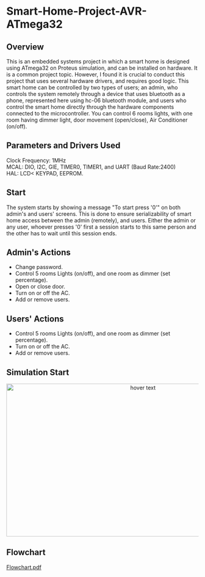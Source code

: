# Smart-Home-Project-AVR-ATmega32

## Overview
This is an embedded systems project in which a smart home is designed using ATmega32 on Proteus simulation, and can be installed on hardware. It is a common project topic. However, I found it is crucial to conduct this project that uses several hardware drivers, and requires good logic. This smart home can be controlled by two types of users; an admin, who controls the system remotely through a device that uses bluetooth as a phone, represented here using hc-06 bluetooth module, and users who control the smart home directly through the hardware components connected to the microcontroller. You can control 6 rooms lights, with one room having dimmer light, door movement (open/close), Air Conditioner (on/off).


## Parameters and Drivers Used
Clock Frequency: 1MHz
<br>
MCAL: DIO, I2C, GIE, TIMER0, TIMER1, and UART (Baud Rate:2400)
<br>
HAL: LCD< KEYPAD, EEPROM.


## Start
The system starts by showing a message "To start press '0'" on both admin's and users' screens. This is done to ensure serializability of smart home access between the admin (remotely), and users. Either the admin or any user, whoever presses '0' first a session starts to this same person and the other has to wait until this session ends.


## Admin's Actions
* Change password.
* Control 5 rooms Lights (on/off), and one room as dimmer (set percentage).
* Open or close door.
* Turn on or off the AC.
* Add or remove users.


## Users' Actions
* Control 5 rooms Lights (on/off), and one room as dimmer (set percentage).
* Turn on or off the AC.
* Add or remove users.


## Simulation Start
<p align="center">
  <img src="https://user-images.githubusercontent.com/104737465/217668822-d9d5e2f2-3659-4f61-afd1-fc2d5751b984.png" width="700" height="400" title="hover text">
</p>


## Flowchart
[Flowchart.pdf](https://github.com/seifbassiounyy/Smart-Home-Project-AVR-ATmega32-/files/10670031/Flowchart.pdf)
